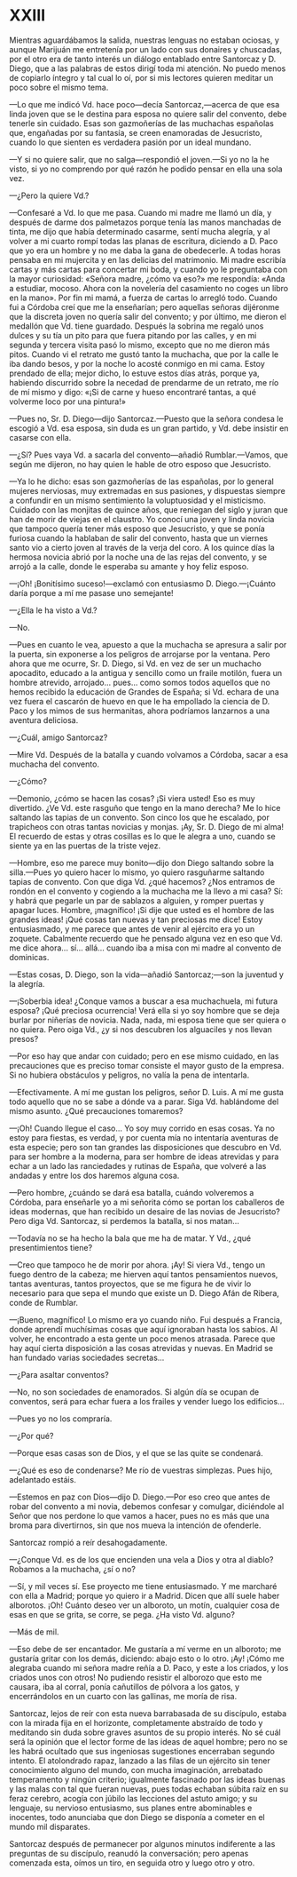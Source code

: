# XXIII

Mientras aguardábamos la salida, nuestras lenguas no estaban ociosas, y aunque
Marijuán me entretenía por un lado con sus donaires y chuscadas, por el otro
era de tanto interés un diálogo entablado entre Santorcaz y D. Diego, que a las
palabras de estos dirigí toda mi atención. No puedo menos de copiarlo íntegro
y tal cual lo oí, por si mis lectores quieren meditar un poco sobre el mismo
tema.

—Lo que me indicó Vd. hace poco—decía Santorcaz,—acerca de que esa linda joven
que se le destina para esposa no quiere salir del convento, debe tenerle sin
cuidado. Esas son gazmoñerías de las muchachas españolas que, engañadas por su
fantasía, se creen enamoradas de Jesucristo, cuando lo que sienten es verdadera
pasión por un ideal mundano.

—Y si no quiere salir, que no salga—respondió el joven.—Si yo no la he visto,
si yo no comprendo por qué razón he podido pensar en ella una sola vez.

—¿Pero la quiere Vd.?

—Confesaré a Vd. lo que me pasa. Cuando mi madre me llamó un día, y después de
darme dos palmetazos porque tenía las manos manchadas de tinta, me dijo que
había determinado casarme, sentí mucha alegría, y al volver a mi cuarto rompí
todas las planas de escritura, diciendo a D. Paco que yo era un hombre y no me
daba la gana de obedecerle. A todas horas pensaba en mi mujercita y en las
delicias del matrimonio. Mi madre escribía cartas y más cartas para concertar
mi boda, y cuando yo le preguntaba con la mayor curiosidad: «Señora madre,
¿cómo va eso?» me respondía: «Anda a estudiar, mocoso. Ahora con la novelería
del casamiento no coges un libro en la mano». Por fin mi mamá, a fuerza de
cartas lo arregló todo. Cuando fui a Córdoba creí que me la enseñarían; pero
aquellas señoras dijéronme que la discreta joven no quería salir del convento;
y por último, me dieron el medallón que Vd. tiene guardado. Después la sobrina
me regaló unos dulces y su tía un pito para que fuera pitando por las calles,
y en mi segunda y tercera visita pasó lo mismo, excepto que no me dieron más
pitos. Cuando vi el retrato me gustó tanto la muchacha, que por la calle le iba
dando besos, y por la noche lo acosté conmigo en mi cama. Estoy prendado de
ella; mejor dicho, lo estuve estos días atrás, porque ya, habiendo discurrido
sobre la necedad de prendarme de un retrato, me río de mí mismo y digo: «¡Si de
carne y hueso encontraré tantas, a qué volverme loco por una pintura!»

—Pues no, Sr. D. Diego—dijo Santorcaz.—Puesto que la señora condesa le escogió
a Vd. esa esposa, sin duda es un gran partido, y Vd. debe insistir en casarse
con ella.

—¿Sí? Pues vaya Vd. a sacarla del convento—añadió Rumblar.—Vamos, que según me
dijeron, no hay quien le hable de otro esposo que Jesucristo.

—Ya lo he dicho: esas son gazmoñerías de las españolas, por lo general mujeres
nerviosas, muy extremadas en sus pasiones, y dispuestas siempre a confundir en
un mismo sentimiento la voluptuosidad y el misticismo. Cuidado con las monjitas
de quince años, que reniegan del siglo y juran que han de morir de viejas en el
claustro. Yo conocí una joven y linda novicia que tampoco quería tener más
esposo que Jesucristo, y que se ponía furiosa cuando la hablaban de salir del
convento, hasta que un viernes santo vio a cierto joven al través de la verja
del coro. A los quince días la hermosa novicia abrió por la noche una de las
rejas del convento, y se arrojó a la calle, donde le esperaba su amante y hoy
feliz esposo.

—¡Oh! ¡Bonitísimo suceso!—exclamó con entusiasmo D. Diego.—¡Cuánto daría
porque a mí me pasase uno semejante!

—¿Ella le ha visto a Vd.?

—No.

—Pues en cuanto le vea, apuesto a que la muchacha se apresura a salir por la
puerta, sin exponerse a los peligros de arrojarse por la ventana. Pero ahora
que me ocurre, Sr. D. Diego, si Vd. en vez de ser un muchacho apocadito,
educado a la antigua y sencillo como un fraile motilón, fuera un hombre
atrevido, arrojado... pues... como somos todos aquellos que no hemos recibido
la educación de Grandes de España; si Vd. echara de una vez fuera el cascarón
de huevo en que le ha empollado la ciencia de D. Paco y los mimos de sus
hermanitas, ahora podríamos lanzarnos a una aventura deliciosa.

—¿Cuál, amigo Santorcaz?

—Mire Vd. Después de la batalla y cuando volvamos a Córdoba, sacar a esa
muchacha del convento.

—¿Cómo?

—Demonio, ¿cómo se hacen las cosas? ¡Si viera usted! Eso es muy divertido. ¿Ve
Vd. este rasguño que tengo en la mano derecha? Me lo hice saltando las tapias
de un convento. Son cinco los que he escalado, por trapicheos con otras tantas
novicias y monjas. ¡Ay, Sr. D. Diego de mi alma! El recuerdo de estas y otras
cosillas es lo que le alegra a uno, cuando se siente ya en las puertas de la
triste vejez.

—Hombre, eso me parece muy bonito—dijo don Diego saltando sobre la silla.—Pues
yo quiero hacer lo mismo, yo quiero rasguñarme saltando tapias de convento. Con
que diga Vd. ¿qué hacemos? ¿Nos entramos de rondón en el convento y cogiendo
a la muchacha me la llevo a mi casa? Sí: y habrá que pegarle un par de sablazos
a alguien, y romper puertas y apagar luces. Hombre, ¡magnífico! ¡Si dije que
usted es el hombre de las grandes ideas! ¡Qué cosas tan nuevas y tan preciosas
me dice! Estoy entusiasmado, y me parece que antes de venir al ejército era yo
un zoquete. Cabalmente recuerdo que he pensado alguna vez en eso que Vd. me
dice ahora... sí... allá... cuando iba a misa con mi madre al convento de
dominicas.

—Estas cosas, D. Diego, son la vida—añadió Santorcaz;—son la juventud y la
alegría.

—¡Soberbia idea! ¿Conque vamos a buscar a esa muchachuela, mi futura esposa?
¡Qué preciosa ocurrencia! Verá ella si yo soy hombre que se deja burlar por
niñerías de novicia. Nada, nada, mi esposa tiene que ser quiera o no quiera.
Pero oiga Vd., ¿y si nos descubren los alguaciles y nos llevan presos?

—Por eso hay que andar con cuidado; pero en ese mismo cuidado, en las
precauciones que es preciso tomar consiste el mayor gusto de la empresa. Si no
hubiera obstáculos y peligros, no valía la pena de intentarla.

—Efectivamente. A mí me gustan los peligros, señor D. Luis. A mí me gusta todo
aquello que no se sabe a dónde va a parar. Siga Vd. hablándome del mismo
asunto. ¿Qué precauciones tomaremos?

—¡Oh! Cuando llegue el caso... Yo soy muy corrido en esas cosas. Ya no estoy
para fiestas, es verdad, y por cuenta mía no intentaría aventuras de esta
especie; pero son tan grandes las disposiciones que descubro en Vd. para ser
hombre a la moderna, para ser hombre de ideas atrevidas y para echar a un lado
las ranciedades y rutinas de España, que volveré a las andadas y entre los dos
haremos alguna cosa.

—Pero hombre, ¿cuándo se dará esa batalla, cuándo volveremos a Córdoba, para
enseñarle yo a mi señorita cómo se portan los caballeros de ideas modernas, que
han recibido un desaire de las novias de Jesucristo? Pero diga Vd. Santorcaz,
si perdemos la batalla, si nos matan...

—Todavía no se ha hecho la bala que me ha de matar. Y Vd., ¿qué presentimientos
tiene?

—Creo que tampoco he de morir por ahora. ¡Ay! Si viera Vd., tengo un fuego
dentro de la cabeza; me hierven aquí tantos pensamientos nuevos, tantas
aventuras, tantos proyectos, que se me figura he de vivir lo necesario para que
sepa el mundo que existe un D. Diego Afán de Ribera, conde de Rumblar.

—¡Bueno, magnífico! Lo mismo era yo cuando niño. Fui después a Francia, donde
aprendí muchísimas cosas que aquí ignoraban hasta los sabios. Al volver, he
encontrado a esta gente un poco menos atrasada. Parece que hay aquí cierta
disposición a las cosas atrevidas y nuevas. En Madrid se han fundado varias
sociedades secretas...

—¿Para asaltar conventos?

—No, no son sociedades de enamorados. Si algún día se ocupan de conventos, será
para echar fuera a los frailes y vender luego los edificios...

—Pues yo no los compraría.

—¿Por qué?

—Porque esas casas son de Dios, y el que se las quite se condenará.

—¿Qué es eso de condenarse? Me río de vuestras simplezas. Pues hijo, adelantado
estáis.

—Estemos en paz con Dios—dijo D. Diego.—Por eso creo que antes de robar del
convento a mi novia, debemos confesar y comulgar, diciéndole al Señor que nos
perdone lo que vamos a hacer, pues no es más que una broma para divertirnos,
sin que nos mueva la intención de ofenderle.

Santorcaz rompió a reír desahogadamente.

—¿Conque Vd. es de los que encienden una vela a Dios y otra al diablo? Robamos
a la muchacha, ¿sí o no?

—Sí, y mil veces sí. Ese proyecto me tiene entusiasmado. Y me marcharé con ella
a Madrid; porque yo quiero ir a Madrid. Dicen que allí suele haber alborotos.
¡Oh! Cuánto deseo ver un alboroto, un motín, cualquier cosa de esas en que se
grita, se corre, se pega. ¿Ha visto Vd. alguno?

—Más de mil.

—Eso debe de ser encantador. Me gustaría a mí verme en un alboroto; me gustaría
gritar con los demás, diciendo: abajo esto o lo otro. ¡Ay! ¡Cómo me alegraba
cuando mi señora madre reñía a D. Paco, y este a los criados, y los criados
unos con otros! No pudiendo resistir el alborozo que esto me causara, iba al
corral, ponía cañutillos de pólvora a los gatos, y encerrándolos en un cuarto
con las gallinas, me moría de risa.

Santorcaz, lejos de reír con esta nueva barrabasada de su discípulo, estaba con
la mirada fija en el horizonte, completamente abstraído de todo y meditando sin
duda sobre graves asuntos de su propio interés. No sé cuál será la opinión que
el lector forme de las ideas de aquel hombre; pero no se les habrá ocultado que
sus ingeniosas sugestiones encerraban segundo intento. El atolondrado rapaz,
lanzado a las filas de un ejército sin tener conocimiento alguno del mundo, con
mucha imaginación, arrebatado temperamento y ningún criterio; igualmente
fascinado por las ideas buenas y las malas con tal que fueran nuevas, pues
todas echaban súbita raíz en su feraz cerebro, acogía con júbilo las lecciones
del astuto amigo; y su lenguaje, su nervioso entusiasmo, sus planes entre
abominables e inocentes, todo anunciaba que don Diego se disponía a cometer en
el mundo mil disparates.

Santorcaz después de permanecer por algunos minutos indiferente a las preguntas
de su discípulo, reanudó la conversación; pero apenas comenzada esta, oímos un
tiro, en seguida otro y luego otro y otro.
